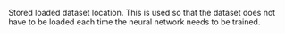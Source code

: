 Stored loaded dataset location.
This is used so that the dataset does not have to be loaded each time the neural network needs to be trained.